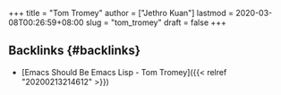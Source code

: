 +++
title = "Tom Tromey"
author = ["Jethro Kuan"]
lastmod = 2020-03-08T00:26:59+08:00
slug = "tom_tromey"
draft = false
+++

## Backlinks {#backlinks}

-   [Emacs Should Be Emacs Lisp - Tom Tromey]({{< relref "20200213214612" >}})
